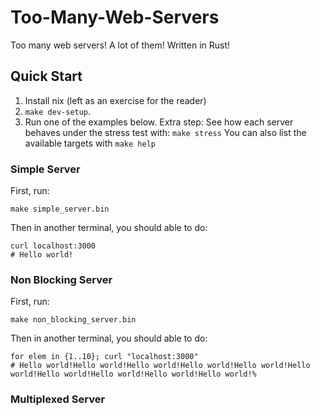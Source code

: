 # Too-Many-Web-Servers
Too many web servers! A lot of them! Written in Rust!
## Quick Start
1. Install nix (left as an exercise for the reader)
2. ```make dev-setup```.
3. Run one of the examples below.
Extra step: See how each server behaves under the stress test with: ```make stress```
You can also list the available targets with ```make help```
### Simple Server
First, run:
```shell
make simple_server.bin
```
Then in another terminal, you should able to do:
```shell
curl localhost:3000
# Hello world!
```
### Non Blocking Server
First, run:
```shell
make non_blocking_server.bin
```
Then in another terminal, you should able to do:
```shell
for elem in {1..10}; curl "localhost:3000"
# Hello world!Hello world!Hello world!Hello world!Hello world!Hello world!Hello world!Hello world!Hello world!Hello world!%
```

### Multiplexed Server
